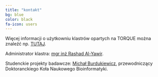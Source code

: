 ```yaml
---
title: "kontakt"
bg: blue
color: black
fa-icon: users
---
```


Więcej informacji o użytkowniu klastrów opartych na TORQUE można znaleźć np. [TUTAJ](http://qcd.phys.cmu.edu/QCDcluster/pbs/run_serial.html).

Administrator klastra: [mgr inż Rashad Al-Yawir](mailto:rashad@ibmb.uni.wroc.pl).

Studenckie projekty badawcze: [Michał Burdukiewicz](mailto:michalburdukiewicz@gmail.com), przewodniczący Doktoranckiego Koła Naukowego Bioinformatyki.
